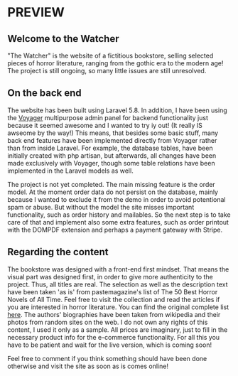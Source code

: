<h1>PREVIEW</h1>
<h2>Welcome to the Watcher</h2>

<p>"The Watcher" is the website of a fictitious bookstore, selling selected pieces of horror literature, ranging from the gothic era to the modern age! The project is still ongoing, so many little issues are still unresolved.</p>

<h2>On the back end</h2>
<p>The website has been built using Laravel 5.8. In addition, I have been using the <a href="https://laravelvoyager.com" class="text-bordeaux">Voyager</a> multipurpose admin panel for backend functionality just because it seemed awesome and I wanted to try iy out! (It really IS awseome by the way!) This means, that besides some basic stuff, many back end features have been implemented directly from Voyager rather than from inside Laravel. For example, the database tables, have been initially created with php artisan, but afterwards, all changes have been made exclusively with Voyager, though some table relations have been implemented in the Laravel models as well.</p>
<p>The project is not yet completed. The main missing feature is the order model. At the moment order data do not persist on the database, mainly because I wanted to exclude it from the demo in order to avoid potentional spam or abuse. But without the model the site misses important functionality, such as order history and mailables. So the next step is to take care of that and implement also some extra features, such as order printout with the DOMPDF extension and perhaps a payment gateway with Stripe.</p> 

<h2>Regarding the content</h2>
<p>The bookstore was designed with a front-end first mindset. That means the visual part was designed first, in order to give more authenticity to the project. Thus, all titles are real. The selection as well as the description text have been taken 'as is' from pastemagazine's list of The 50 Best Horror Novels of All Time. Feel free to visit the collection and read the articles if you are interested in horror literature. You can find the original complete list <a href="https://www.pastemagazine.com/articles/2018/08/the-best-horror-novels-of-all-time.html">here</a>.
The authors' biographies have been taken from wikipedia and their photos from random sites on the web. I do not own any rights of this content, I used it only as a sample. All prices are imaginary, just to fill in the necessary product info for the e-commerce functionality. For all this you have to be patient and wait for the live version, which is coming soon!</p>

<p>Feel free to comment if you think something should have been done otherwise and visit the site as soon as is comes online!</p>
          

